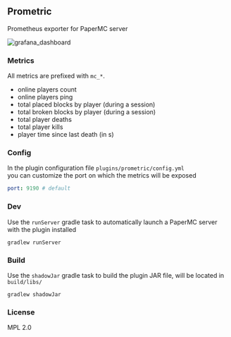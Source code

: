 ## Prometric

Prometheus exporter for PaperMC server

![grafana_dashboard](https://user-images.githubusercontent.com/6359431/233843185-08b9b6c9-e92e-4cef-b3a6-1ca3a40989e6.png)

### Metrics

All metrics are prefixed with `mc_*`.

- online players count
- online players ping
- total placed blocks by player (during a session)
- total broken blocks by player (during a session)
- total player deaths
- total player kills
- player time since last death (in s)

### Config

In the plugin configuration file `plugins/prometric/config.yml`\
you can customize the port on which the metrics will be exposed

```yaml
port: 9190 # default
```

### Dev

Use the `runServer` gradle task to automatically launch a PaperMC server with the plugin installed

```shell
gradlew runServer
```

### Build

Use the `shadowJar` gradle task to build the plugin JAR file, will be located in `build/libs/`

```shell
gradlew shadowJar
```

### License

MPL 2.0
